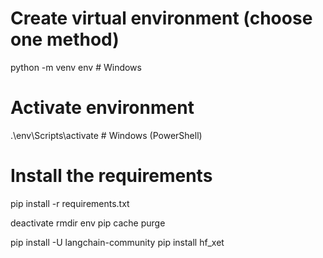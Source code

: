 # Create virtual environment (choose one method)
python -m venv env       # Windows

# Activate environment
.\env\Scripts\activate   # Windows (PowerShell)

# Install the requirements
pip install -r requirements.txt

deactivate
rmdir env
pip cache purge

pip install -U langchain-community
pip install hf_xet





